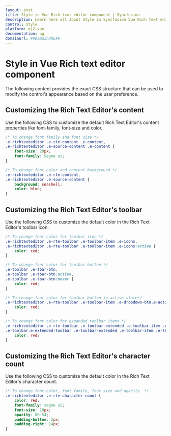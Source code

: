 ```yaml
---
layout: post
title: Style in Vue Rich text editor component | Syncfusion
description: Learn here all about Style in Syncfusion Vue Rich text editor component of Syncfusion Essential JS 2 and more.
control: Style 
platform: ej2-vue
documentation: ug
domainurl: ##DomainURL##
---
```


# Style in Vue Rich text editor component

The following content provides the exact CSS structure that can be used to modify the control's appearance based on the user preference.

## Customizing the Rich Text Editor's content

Use the following CSS to customize the default Rich Text Editor's content properties like font-family, font-size and color.

```css
/* To change font family and font size */
.e-richtexteditor .e-rte-content .e-content,
.e-richtexteditor .e-source-content .e-content {
    font-size: 20px;
    font-family: Segoe ui;
}

/* To change font color and content background */
.e-richtexteditor .e-rte-content,
.e-richtexteditor .e-source-content {
    background: seashell;
    color: blue;
}
```

## Customizing the Rich Text Editor's toolbar

Use the following CSS to customize the default color in the Rich Text Editor's toolbar icon.

```css
/* To change font color for toolbar icon */
.e-richtexteditor .e-rte-toolbar .e-toolbar-item .e-icons,
.e-richtexteditor .e-rte-toolbar .e-toolbar-item .e-icons:active {
    color: red;
}

/* To change font color for toolbar button */
.e-toolbar .e-tbar-btn,
.e-toolbar .e-tbar-btn:active,
.e-toolbar .e-tbar-btn:hover {
    color: red;
}

/* To change font color for toolbar button in active state*/
.e-richtexteditor .e-rte-toolbar .e-toolbar-item .e-dropdown-btn.e-active .e-icons, .e-richtexteditor .e-rte-toolbar .e-toolbar-item .e-dropdown-btn.e-active .e-rte-dropdown-btn-text {
    color: red;
}

/* To change font color for expanded toolbar items */
.e-richtexteditor .e-rte-toolbar .e-toolbar-extended .e-toolbar-item .e-tbar-btn .e-icons,
.e-toolbar.e-extended-toolbar .e-toolbar-extended .e-toolbar-item .e-tbar-btn {
    color: red;
}
```

## Customizing the Rich Text Editor's character count

Use the following CSS to customize the default color in the Rich Text Editor's character count.

```css
/* To change font color, font family, font size and opacity  */
.e-richtexteditor .e-rte-character-count {
    color: red;
    font-family: segoe ui;
    font-size: 18px;
    opacity: 00.54;
    padding-bottom: 2px;
    padding-right: 14px;
}
```
